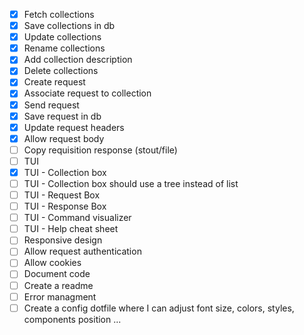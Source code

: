 * [X] Fetch collections
* [X] Save collections in db
* [X] Update collections
* [X] Rename collections
* [X] Add collection description
* [X] Delete collections
* [X] Create request
* [X] Associate request to collection
* [X] Send request
* [X] Save request in db
* [X] Update request headers
* [X] Allow request body
* [ ] Copy requisition response (stout/file)
* [ ] TUI
* [X] TUI - Collection box
* [ ] TUI - Collection box should use a tree instead of list
* [ ] TUI - Request Box
* [ ] TUI - Response Box
* [ ] TUI - Command visualizer
* [ ] TUI - Help cheat sheet
* [ ] Responsive design
* [ ] Allow request authentication
* [ ] Allow cookies
* [ ] Document code
* [ ] Create a readme
* [ ] Error managment
* [ ] Create a config dotfile where I can adjust font size, colors, styles, components position ...
